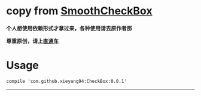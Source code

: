 # copy from [SmoothCheckBox][1]

**个人想使用依赖形式才拿过来，各种使用请去原作者那**

**尊重原创，请上[直通车][1]**


# Usage



```
compile 'com.github.xieyang94:CheckBox:0.0.1'

```









-------------------------------
[1]:https://github.com/andyxialm/SmoothCheckBox